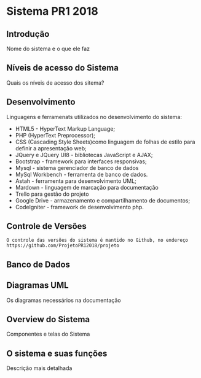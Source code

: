 # Sistema PR1 2018

## Introdução
Nome do sistema e o que ele faz

## Níveis de acesso do Sistema
Quais os níveis de acesso dos sitema?

## Desenvolvimento
Linguagens e ferramenats utilizados no desenvolvimento do sistema:

- HTML5 - HyperText Markup Language; 
- PHP (HyperText Preprocessor);
- CSS (Cascading Style Sheets)como linguagem de folhas de estilo para definir a apresentação web; 
- JQuery e JQuery UI8  - bibliotecas JavaScript e AJAX; 
- Bootstrap - framework para interfaces responsivas;
- Mysql - sistema gerenciador de banco de dados 
- MySql Workbench  - ferramenta de banco de dados.
- Astah  - ferramenta para desenvolvimento UML;
- Mardown  - linguagem de marcação para documentação
- Trello para gestão do projeto
- Google Drive - armazenamento e compartilhamento de documentos;
- CodeIgniter  - framework de desenvolvimento php.

## Controle de Versões	
	O controle das versões do sistema é mantido no Github, no endereço https://github.com/ProjetoPR12018/projeto
	
## Banco de Dados


## Diagramas UML
Os diagramas necessários na documentação

## Overview do Sistema
Componentes e telas do Sistema

## O sistema e suas funções
Descrição mais detalhada


